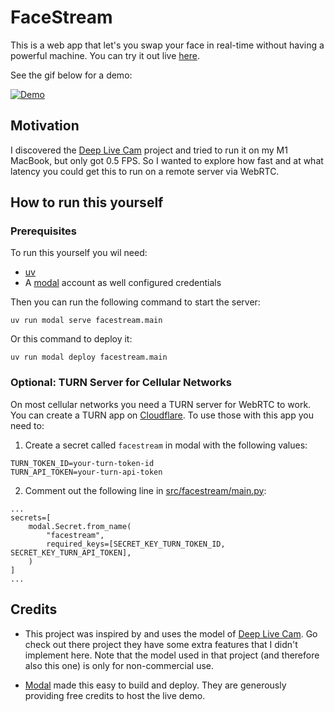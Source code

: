 # FaceStream

This is a web app that let's you swap your face in real-time without having a powerful
machine. You can try it out live [here](https://facestream.phileisen.com).

See the gif below for a demo:

[![Demo](assets/demo.gif)](https://facestream.phileisen.com)

## Motivation

I discovered the [Deep Live Cam](https://github.com/hacksider/Deep-Live-Cam) project and tried to run it on my M1 MacBook, but only got 0.5 FPS. So I wanted to explore how fast and at what latency you could get this to run on a remote server via WebRTC.

## How to run this yourself

### Prerequisites

To run this yourself you wil need:

- [uv](https://docs.astral.sh/uv/)
- A [modal](https://modal.com/) account as well configured credentials

Then you can run the following command to start the server:

```
uv run modal serve facestream.main
```

Or this command to deploy it:

```
uv run modal deploy facestream.main
```

### Optional: TURN Server for Cellular Networks

On most cellular networks you need a TURN server for WebRTC to work. You can create a TURN app on [Cloudflare](https://developers.cloudflare.com/calls/turn/). To use those with this app you need to:

1. Create a secret called `facestream` in modal with the following values:

```
TURN_TOKEN_ID=your-turn-token-id
TURN_API_TOKEN=your-turn-api-token
```

2.  Comment out the following line in [src/facestream/main.py](src/facestream/main.py):

```
...
secrets=[
    modal.Secret.from_name(
        "facestream",
        required_keys=[SECRET_KEY_TURN_TOKEN_ID, SECRET_KEY_TURN_API_TOKEN],
    )
]
...
```

## Credits

- This project was inspired by and uses the model of [Deep Live Cam](https://github.com/hacksider/Deep-Live-Cam). Go check out there project they have some extra features that I didn't implement here. Note that the model used in that project (and therefore also this one) is only for non-commercial use.

- [Modal](https://modal.com) made this easy to build and deploy. They are generously providing free credits to host the live demo.

